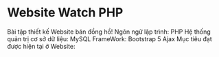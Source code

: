 # Website Watch PHP
Bài tập thiết kế Website bán đồng hồ!
  Ngôn ngữ lập trình: PHP 
  Hệ thống quản trị cơ sở dữ liệu: MySQL
  FrameWork:
    Bootstrap 5
    Ajax
  Mục tiêu đạt được hiện tại ở Website:
    
